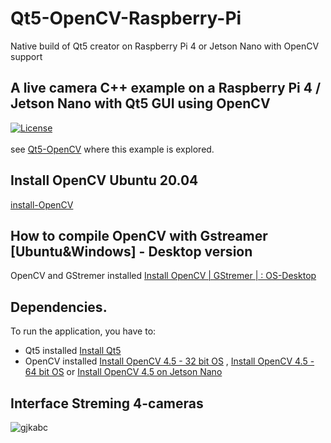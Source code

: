 # Qt5-OpenCV-Raspberry-Pi
Native build of Qt5 creator on Raspberry Pi 4 or Jetson Nano with OpenCV support
## A live camera C++ example on a Raspberry Pi 4 / Jetson Nano with Qt5 GUI using OpenCV <br/> 
[![License](https://img.shields.io/badge/License-Apache%202.0-blue.svg)](https://opensource.org/licenses/Apache-2.0)<br/><br/>
see [Qt5-OpenCV](https://qengineering.eu/install-qt5-with-opencv-on-raspberry-pi-4.html) where this example is explored. 

## Install OpenCV Ubuntu 20.04
[install-OpenCV](https://vitux.com/opencv_ubuntu/)


## How to compile OpenCV with Gstreamer [Ubuntu&Windows] - Desktop version
OpenCV and GStremer installed [Install OpenCV | GStremer | : OS-Desktop](https://galaktyk.medium.com/how-to-build-opencv-with-gstreamer-b11668fa09c)

## Dependencies.
To run the application, you have to:
- Qt5 installed [Install Qt5](https://qengineering.eu/install-qt5-with-opencv-on-raspberry-pi-4.html)<br/>
- OpenCV installed [Install OpenCV 4.5 - 32 bit OS](https://qengineering.eu/install-opencv-4.5-on-raspberry-pi-4.html)  ,  [Install OpenCV 4.5 - 64 bit OS](https://qengineering.eu/install-opencv-4.5-on-raspberry-64-os.html) or [Install OpenCV 4.5 on Jetson Nano](https://qengineering.eu/install-opencv-4.5-on-jetson-nano.html) <br/>

## Interface Streming 4-cameras
![gjkabc](https://github.com/werasaimon/VideoCameras_PiplineStream/blob/b61608fb3c8a7e9937acd446287d7b925ed9189a/data/Streming%204-Cameras.png)

